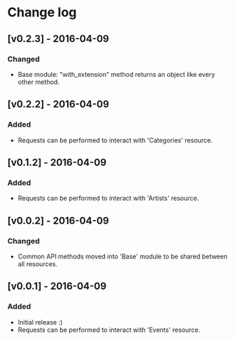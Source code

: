 # Change log

## [v0.2.3] - 2016-04-09

### Changed
* Base module: "with_extension" method returns an object like every other method.

## [v0.2.2] - 2016-04-09

### Added
* Requests can be performed to interact with 'Categories' resource.

## [v0.1.2] - 2016-04-09

### Added
* Requests can be performed to interact with 'Artists' resource.

## [v0.0.2] - 2016-04-09

### Changed
* Common API methods moved into 'Base' module to be shared between all resources.

## [v0.0.1] - 2016-04-09

### Added
* Initial release :)
* Requests can be performed to interact with 'Events' resource.
